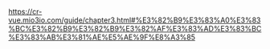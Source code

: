 <https://cr-vue.mio3io.com/guide/chapter3.html#%E3%82%B9%E3%83%A0%E3%83%BC%E3%82%B9%E3%82%B9%E3%82%AF%E3%83%AD%E3%83%BC%E3%83%AB%E3%81%AE%E5%AE%9F%E8%A3%85>